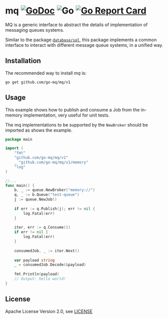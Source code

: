 # mq [![GoDoc](https://godoc.org/gopkg.in/go-mq/mq.v1?status.svg)](https://godoc.org/github.com/go-mq/mq) ![Go](https://github.com/go-mq/mq/workflows/Go/badge.svg?branch=master) [![Go Report Card](https://goreportcard.com/badge/github.com/go-mq/mq)](https://goreportcard.com/report/github.com/go-mq/mq)

MQ is a generic interface to abstract the details of implementation of messaging queues
systems.

Similar to the package [`database/sql`](https://golang.org/pkg/database/sql/),
this package implements a common interface to interact with different message queue
systems, in a unified way.

Installation
------------

The recommended way to install *mq* is:

```
go get github.com/go-mq/mq/v1
```

Usage
-----

This example shows how to publish and consume a Job from the in-memory
implementation, very useful for unit tests.

The mq implementations to be supported by the `NewBroker` should be imported
as shows the example.

```go
package main

import (
    "fmt"
    "github.com/go-mq/mq/v1"
    _ "github.com/go-mq/mq/v1/memory"
    "log"
)

//...
func main() {
    b, _ := queue.NewBroker("memory://")
    q, _ := b.Queue("test-queue")
    j := queue.NewJob()
    
    if err := q.Publish(j); err != nil {
        log.Fatal(err)
    }
    
    iter, err := q.Consume(1)
    if err != nil {
        log.Fatal(err)
    }
    
    consumedJob, _ := iter.Next()
    
    var payload string
    _ = consumedJob.Decode(&payload)
    
    fmt.Println(payload)
    // Output: hello world!
}
```

License
-------
Apache License Version 2.0, see [LICENSE](LICENSE)

